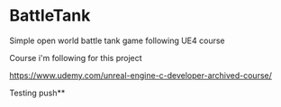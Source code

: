 # BattleTank
Simple open world battle tank game following UE4 course

Course i'm following for this project

https://www.udemy.com/unreal-engine-c-developer-archived-course/

Testing push**
